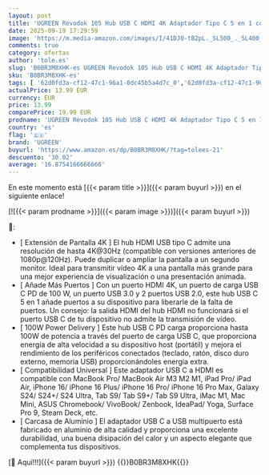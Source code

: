 ```yaml
---
layout: post
title: 'UGREEN Revodok 105 Hub USB C HDMI 4K Adaptador Tipo C 5 en 1 con 100W PD Carga Compatible con MacBook Pro Air M3 M2 M1  iPad  iPhone 16 Plus MAX  Galaxy S24 Ultra  Surface'
date: 2025-09-19 17:29:59
image: 'https://m.media-amazon.com/images/I/41DJO-tB2pL._SL500_._SL400_.jpg'
comments: true
category: ofertas
author: 'tole.es'
slug: 'B0BR3M8XHK-es UGREEN Revodok 105 Hub USB C HDMI 4K Adaptador Tipo C 5 en...'
sku: 'B0BR3M8XHK-es'
tags: [ '62d0fd3a-cf12-47c1-96a1-0dc45b5a4d7c_0','62d0fd3a-cf12-47c1-96a1-0dc45b5a4d7c_1501','749d7d8e-47fd-431e-8b51-348b70f767e2_0','749d7d8e-47fd-431e-8b51-348b70f767e2_8501','Accesorios','Arborist Merchandising Root','CML-Tech','Computing & Storage','Electrónica','Hubs USB','Informática','Los favoritos de nuestros clientes: Informática','Self Service','Special Features Stores','Tech all','ipad','iphone','ugreen','🇪🇸', ]
actualPrice: 13.99 EUR
currency: EUR
price: 13.99
comparePrice: 19.99 EUR
prodname: 'UGREEN Revodok 105 Hub USB C HDMI 4K Adaptador Tipo C 5 en 1 con 100W PD Carga Compatible con MacBook Pro Air M3 M2 M1  iPad  iPhone 16 Plus MAX  Galaxy S24 Ultra  Surface'
country: 'es'
flag: '🇪🇸'
brand: 'UGREEN'
buyurl: 'https://www.amazon.es/dp/B0BR3M8XHK/?tag=tolees-21'
descuento: '30.02'
average: '16.8754166666666'
---
```


En este momento está [{{< param title >}}]({{< param buyurl >}}) en el siguiente enlace!

[![{{< param prodname >}}]({{< param image >}})]({{< param buyurl >}})

🔎:

- [ Extensión de Pantalla 4K ] El hub HDMI USB tipo C admite una resolución de hasta 4K@30Hz (compatible con versiones anteriores de 1080p@120Hz). Puede duplicar o ampliar la pantalla a un segundo monitor. Ideal para transmitir vídeo 4K a una pantalla más grande para una mejor experiencia de visualización o una presentación animada.
- [ Añade Más Puertos ] Con un puerto HDMI 4K, un puerto de carga USB C PD de 100 W, un puerto USB 3.0 y 2 puertos USB 2.0, este hub USB C 5 en 1 añade puertos a su dispositivo para liberarle de la falta de puertos. Un consejo: la salida HDMI del hub HDMI no funcionará si el puerto USB C de tu dispositivo no admite la transmisión de vídeo.
- [ 100W Power Delivery ] Este hub USB C PD carga proporciona hasta 100W de potencia a través del puerto de carga USB C, que proporciona energía de alta velocidad a su dispositivo host (portátil) y mejora el rendimiento de los periféricos conectados (teclado, ratón, disco duro externo, memoria USB) proporcionándoles energía extra.
- [ Compatibilidad Universal ] Este adaptador USB C a HDMI es compatible con MacBook Pro/ MacBook Air M3 M2 M1, iPad Pro/ iPad Air, iPhone 16/ iPhone 16 Plus/ iPhone 16 Pro/ iPhone 16 Pro Max, Galaxy S24/ S24+/ S24 Ultra, Tab S9/ Tab S9+/ Tab S9 Ultra, iMac M1, Mac Mini, ASUS Chromebook/ VivoBook/ Zenbook, IdeaPad/ Yoga, Surface Pro 9, Steam Deck, etc.
- [ Carcasa de Aluminio ] El adaptador USB C a USB multipuerto está fabricado en aluminio de alta calidad y proporciona una excelente durabilidad, una buena disipación del calor y un aspecto elegante que complementa tus dispositivos.

[🛒 Aquí!!!]({{< param buyurl >}})
{{<world>}}B0BR3M8XHK{{</world>}}

